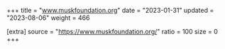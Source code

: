 +++
title = "www.muskfoundation.org"
date = "2023-01-31"
updated = "2023-08-06"
weight = 466

[extra]
source = "https://www.muskfoundation.org/"
ratio = 100
size = 0
+++
